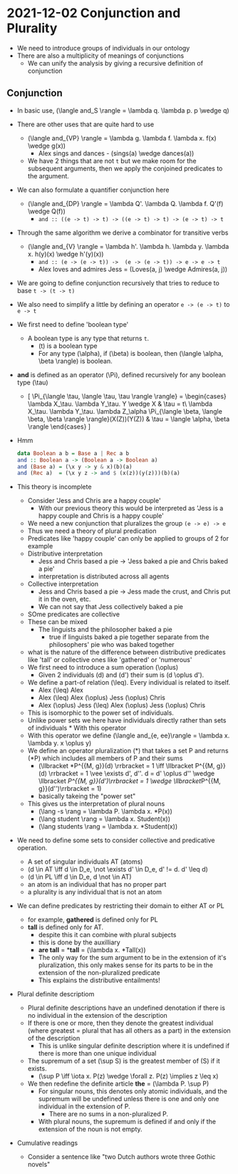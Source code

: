 # 2021-12-02 Conjunction and Plurality

* We need to introduce groups of individuals in our ontology
* There are also a multiplicity of meanings of conjunctions
  * We can unify the analysis by giving a recursive definition of conjunction

## Conjunction
* In basic use, \(\langle and_S \rangle = \lambda q. \lambda p. p \wedge q\)
* There are other uses that are quite hard to use
  * \(\langle and_{VP} \rangle = \lambda g. \lambda f. \lambda x. f(x) \wedge g(x)\)
    * Alex sings and dances - \(sings(a) \wedge dances(a)\)
  * We have 2 things that are not `t` but we make room for the subsequent arguments, then we apply the conjoined predicates to the argument.
* We can also formulate a quantifier conjunction here
  * \(\langle and_{DP} \rangle = \lambda Q'. \lambda Q. \lambda f. Q'(f) \wedge Q(f)\)
    * `and :: ((e -> t) -> t) -> ((e -> t) -> t) -> (e -> t) -> t`
* Through the same algorithm we derive a combinator for transitive verbs
  * \(\langle and_{V} \rangle = \lambda h'. \lambda h. \lambda y. \lambda x. h(y)(x) \wedge h'(y)(x)\)
    * `and :: (e -> (e -> t)) ->  (e -> (e -> t)) -> e -> e -> t`
    * Alex loves and admires Jess = \(Loves(a, j) \wedge Admires(a, j)\)
* We are going to define conjunction recursively that tries to reduce to base `t -> (t -> t)`
* We also need to simplify a little by defining an operator `e -> (e -> t)` to `e -> t`
* We first need to define 'boolean type'
  * A boolean type is any type that returns `t`.
    * \(t\) is a boolean type
    * For any type \(\alpha\), if \(\beta\) is boolean, then \(\langle \alpha, \beta \rangle\) is boolean.
* **and** is defined as an operator \(\Pi\), defined recursively for any boolean type \(\tau\)
  * \[
        \Pi_{\langle \tau, \langle \tau, \tau \rangle \rangle}  = 
            \begin{cases}
                \lambda X_\tau. \lambda Y_\tau. Y \wedge X & \tau = t\\
                \lambda X_\tau. \lambda Y_\tau. \lambda Z_\alpha \Pi_{\langle \beta, \langle \beta, \beta \rangle \rangle}(X(Z))(Y(Z)) & \tau = \langle \alpha, \beta \rangle
            \end{cases}
    \]
* Hmm
  ```haskell
  data Boolean a b = Base a | Rec a b
  and :: Boolean a -> (Boolean a -> Boolean a)
  and (Base a) = (\x y -> y & x)(b)(a)
  and (Rec a)  = (\x y z -> and $ (x(z))(y(z)))(b)(a)
  ``` 

* This theory is incomplete
  * Consider 'Jess and Chris are a happy couple'
    * With our previous theory this would be interpreted as 'Jess is a happy couple and Chris is a happy couple'
  * We need a new conjunction that pluralizes the group `(e -> e) -> e`
  * Thus we need a theory of plural predication
  * Predicates like 'happy couple' can only be applied to groups of 2 for example
  * Distributive interpretation
    * Jess and Chris based a pie -> 'Jess baked a pie and Chris baked a pie'
    * interpretation is distributed across all agents
  * Collective interpretation
    * Jess and Chris based a pie -> Jess made the crust, and Chris put it in the oven, etc.
    * We can not say that Jess collectively baked a pie
  * SOme predicates are collective
  * These can be mixed
    * The linguists and the philosopher baked a pie 
      * true if linguists baked a pie together separate from the philosophers' pie who was baked together
  * what is the nature of the difference between distributive predicates like 'tall' or collective ones like 'gathered' or 'numerous'
  * We first need to introduce a sum operation \(\oplus\)
    * Given 2 individuals \(d\) and \(d'\) their sum is \(d \oplus d'\).
  * We define a part-of relation \(\leq\). Every individual is related to itself.
    * Alex \(\leq\) Alex
    * Alex \(\leq\) Alex \(\oplus\) Jess \(\oplus\) Chris
    * Alex \(\oplus\) Jess \(\leq\) Alex \(\oplus\) Jess \(\oplus\) Chris
  * This is isomorphic to the power set of individuals.
  * Unlike power sets we here have individuals directly rather than sets of individuals  * With this operator
  * With this operator we define \(\langle and_{e, ee}\rangle = \lambda x. \lambda y. x \oplus y\)
  * We define an operator pluralization \(*\) that takes a set P and returns \(*P\) which includes all members of P and their sums
    * \(\llbracket *P^{{M, g}}(d) \rrbracket = 1 \iff \llbracket P^{{M, g}}(d)  \rrbracket = 1 \vee \exists d', d''. d = d' \oplus d'' \wedge \llbracket *P^{{M, g}}(d')\rrbracket = 1 \wedge \llbracket*P^{{M, g}}(d'')\rrbracket = 1\)
    * basically takeing the "power set"
  * This gives us the interpretation of plural nouns
    * \(\lang -s \rang = \lambda P. \lambda x. *P(x)\)
    * \(\lang student \rang = \lambda x. Student(x)\)
    * \(\lang students \rang = \lambda x. *Student(x)\)
* We need to define some sets to consider collective and predicative operation.
  * A set of singular individuals AT (atoms)
  * \(d \in AT \iff d \in D_e, \not \exists d' \in D_e, d' != d. d' \leq d\)
  * \(d \in PL \iff d \in D_e, d \not \in AT\)
  * an atom is an individual that has no proper part
  * a plurality is any individual that is not an atom
* We can define predicates by restricting their domain to either AT or PL
  * for example, **gathered** is defined only for PL
  * **tall** is defined only for AT.
    * despite this it can combine with plural subjects
    * this is done by the auxilliary
    * **are tall** = \***tall** = \(\lambda x. *Tall(x)\)
    * The only way for the sum argument to be in the extension of it's pluralization, this only makes sense for its parts to be in the extension of the non-pluralized predicate
    * This explains the distributive entailments!
* Plural definite descriptiom
  * Plural definite descriptions have an undefined denotation if there is no individual in the extension of the description
  * If there is one or more, then they denote the greatest individual (where greatest = plural that has all others as a part) in the extension of the description
    * This is unlike singular definite description where it is undefined if there is more than one unique individual
  * The supremum of a set \(\sup S\) is the greatest member of \(S\) if it exists.
    * \(\sup P \iff \iota x. P(z) \wedge \forall z. P(z) \implies z \leq x\)
  * We then redefine the definite article **the** = \(\lambda P. \sup P\)
    * For singular nouns, this denotes only atomic individuals, and the supremum will be undefined unless there is one and only one individual in the extension of P. 
      * There are no sums in a non-pluralized P.
    * With plural nouns, the supremum is defined if and only if the extension of the noun is not empty.
* Cumulative readings
  * Consider a sentence like "two Dutch authors wrote three Gothic novels"